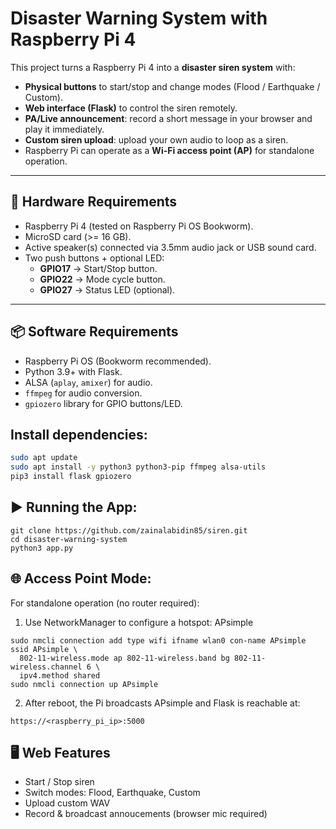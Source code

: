 # Disaster Warning System with Raspberry Pi 4

This project turns a Raspberry Pi 4 into a **disaster siren system** with:
- **Physical buttons** to start/stop and change modes (Flood / Earthquake / Custom).
- **Web interface (Flask)** to control the siren remotely.
- **PA/Live announcement**: record a short message in your browser and play it immediately.
- **Custom siren upload**: upload your own audio to loop as a siren.
- Raspberry Pi can operate as a **Wi-Fi access point (AP)** for standalone operation.

---

## 🔧 Hardware Requirements
- Raspberry Pi 4 (tested on Raspberry Pi OS Bookworm).
- MicroSD card (>= 16 GB).
- Active speaker(s) connected via 3.5mm audio jack or USB sound card.
- Two push buttons + optional LED:
  - **GPIO17** → Start/Stop button.
  - **GPIO22** → Mode cycle button.
  - **GPIO27** → Status LED (optional).

---

## 📦 Software Requirements
- Raspberry Pi OS (Bookworm recommended).
- Python 3.9+ with Flask.
- ALSA (`aplay`, `amixer`) for audio.
- `ffmpeg` for audio conversion.
- `gpiozero` library for GPIO buttons/LED.

## Install dependencies:
```bash
sudo apt update
sudo apt install -y python3 python3-pip ffmpeg alsa-utils
pip3 install flask gpiozero
```

## ▶️ Running the App:
```
git clone https://github.com/zainalabidin85/siren.git
cd disaster-warning-system
python3 app.py

```

## 🌐 Access Point Mode:
For standalone operation (no router required):
1. Use NetworkManager to configure a hotspot: APsimple
```
sudo nmcli connection add type wifi ifname wlan0 con-name APsimple ssid APsimple \
  802-11-wireless.mode ap 802-11-wireless.band bg 802-11-wireless.channel 6 \
  ipv4.method shared
sudo nmcli connection up APsimple
```
2. After reboot, the Pi broadcasts APsimple and Flask is reachable at:
```
https://<raspberry_pi_ip>:5000
```

## 🖥️ Web Features
- Start / Stop siren
- Switch modes: Flood, Earthquake, Custom
- Upload custom WAV
- Record & broadcast annoucements (browser mic required)
